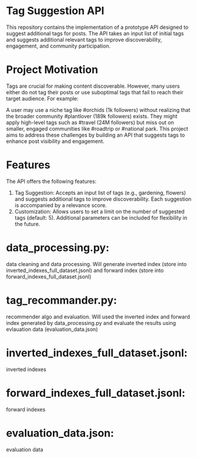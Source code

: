 # Tag Suggestion API
This repository contains the implementation of a prototype API designed to suggest additional tags for posts. The API takes an input list of initial tags and suggests additional relevant tags to improve discoverability, engagement, and community participation.

# Project Motivation
Tags are crucial for making content discoverable. However, many users either do not tag their posts or use suboptimal tags that fail to reach their target audience. For example:

A user may use a niche tag like #orchids (1k followers) without realizing that the broader community #plantlover (189k followers) exists.
They might apply high-level tags such as #travel (24M followers) but miss out on smaller, engaged communities like #roadtrip or #national park.
This project aims to address these challenges by building an API that suggests tags to enhance post visibility and engagement.

# Features
The API offers the following features:

1. Tag Suggestion: Accepts an input list of tags (e.g., gardening, flowers) and suggests additional tags to improve discoverability. Each suggestion is accompanied by a relevance score.
2. Customization: Allows users to set a limit on the number of suggested tags (default: 5). Additional parameters can be included for flexibility in the future.

# data_processing.py: 
data cleaning and data processing. Will generate inverted index (store into inverted_indexes_full_dataset.jsonl) and forward index (store into forward_indexes_full_dataset.jsonl)
# tag_recommander.py: 
recommender algo and evaluation. Will used the inverted index and forward index generated by data_processing.py and evaluate the results using evlauation data (evaluation_data.json)
# inverted_indexes_full_dataset.jsonl: 
inverted indexes
# forward_indexes_full_dataset.jsonl: 
forward indexes
# evaluation_data.json: 
evaluation data
